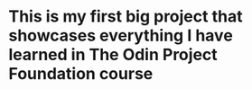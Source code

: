 # This is my first big project that showcases everything I have learned in The Odin Project Foundation course
